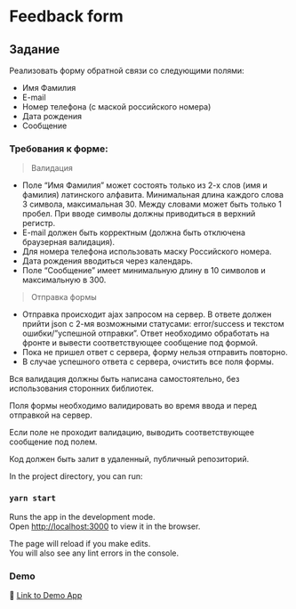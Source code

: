 # Feedback form
## Задание
Реализовать форму обратной связи со следующими полями:

* Имя Фамилия
* E-mail
* Номер телефона (с маской российского номера)
* Дата рождения
* Сообщение 

### Требования к форме:

> Валидация
* Поле “Имя Фамилия” может состоять только из 2-х слов (имя и фамилия) латинского алфавита. Минимальная длина каждого слова 3 символа, максимальная 30. Между словами может быть только 1 пробел. При вводе символы должны приводиться в верхний регистр.
* E-mail должен быть корректным (должна быть отключена браузерная валидация).
* Для номера телефона использовать маску Российского номера.
* Дата рождения вводиться через календарь.
* Поле “Сообщение” имеет минимальную длину в 10 символов и максимальную в 300.
> Отправка формы
* Отправка происходит ajax запросом на сервер. В ответе должен прийти json с 2-мя возможными статусами: error/success и текстом ошибки/”успешной отправки”. Ответ необходимо обработать на фронте и вывести соответствующее сообщение под формой.
* Пока не пришел ответ с сервера, форму нельзя отправить повторно.
* В случае успешного ответа с сервера, очистить все поля формы.

Вся валидация должны быть написана самостоятельно, без использования сторонних библиотек.

Поля формы необходимо валидировать во время ввода и перед отправкой на сервер.

Если поле не проходит валидацию, выводить соответствующее сообщение под полем.

Код должен быть залит в удаленный, публичный репозиторий.

In the project directory, you can run:

### `yarn start`

Runs the app in the development mode.\
Open [http://localhost:3000](http://localhost:3000) to view it in the browser.

The page will reload if you make edits.\
You will also see any lint errors in the console.

### Demo
:link: [Link to Demo App](https://romasushevskij.github.io/test-feedback-form/)
